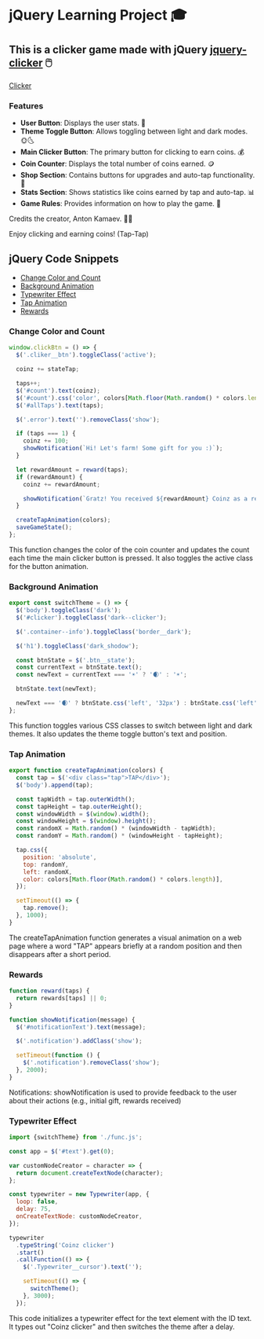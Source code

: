 # jQuery Learning Project 🎓

## This is a clicker game made with jQuery [jquery-clicker](https://kamaeff.github.io/jquery-clicker/) 🖱️

[Clicker](https://github.com/kamaeff/jquery-clicker/assets/99755906/eaeed489-e95d-4505-856e-6f3d007b0af8)

### Features

- **User Button**: Displays the user stats. 👤
- **Theme Toggle Button**: Allows toggling between light and dark modes. 🌞🌜
- **Main Clicker Button**: The primary button for clicking to earn coins. 💰
- **Coin Counter**: Displays the total number of coins earned. 🪙
- **Shop Section**: Contains buttons for upgrades and auto-tap functionality. 🛒
- **Stats Section**: Shows statistics like coins earned by tap and auto-tap. 📊
- **Game Rules**: Provides information on how to play the game. 📜

Credits the creator, Anton Kamaev. 👨‍💻

Enjoy clicking and earning coins! (Tap-Tap)

## jQuery Code Snippets

- [Change Color and Count](#change-color-and-count)
- [Background Animation](#background-animation)
- [Typewriter Effect](#typewriter-effect)
- [Tap Animation](#tap-animation)
- [Rewards](#rewards)

### Change Color and Count

```javascript
window.clickBtn = () => {
  $('.cliker__btn').toggleClass('active');

  coinz += stateTap;

  taps++;
  $('#count').text(coinz);
  $('#count').css('color', colors[Math.floor(Math.random() * colors.length)]);
  $('#allTaps').text(taps);

  $('.error').text('').removeClass('show');

  if (taps === 1) {
    coinz += 100;
    showNotification(`Hi! Let's farm! Some gift for you :)`);
  }

  let rewardAmount = reward(taps);
  if (rewardAmount) {
    coinz += rewardAmount;

    showNotification(`Gratz! You received ${rewardAmount} Coinz as a reward.`);
  }

  createTapAnimation(colors);
  saveGameState();
};
```

This function changes the color of the coin counter and updates the count each time the main clicker button is pressed. It also toggles the active class for the button animation.

### Background Animation

```javascript
export const switchTheme = () => {
  $('body').toggleClass('dark');
  $('#clicker').toggleClass('dark--clicker');

  $('.container--info').toggleClass('border__dark');

  $('h1').toggleClass('dark_shodow');

  const btnState = $('.btn__state');
  const currentText = btnState.text();
  const newText = currentText === '☀️' ? '🌒' : '☀️';

  btnState.text(newText);

  newText === '🌒' ? btnState.css('left', '32px') : btnState.css('left', '2px');
};
```

This function toggles various CSS classes to switch between light and dark themes. It also updates the theme toggle button's text and position.

### Tap Animation

```javascript
export function createTapAnimation(colors) {
  const tap = $('<div class="tap">TAP</div>');
  $('body').append(tap);

  const tapWidth = tap.outerWidth();
  const tapHeight = tap.outerHeight();
  const windowWidth = $(window).width();
  const windowHeight = $(window).height();
  const randomX = Math.random() * (windowWidth - tapWidth);
  const randomY = Math.random() * (windowHeight - tapHeight);

  tap.css({
    position: 'absolute',
    top: randomY,
    left: randomX,
    color: colors[Math.floor(Math.random() * colors.length)],
  });

  setTimeout(() => {
    tap.remove();
  }, 1000);
}
```

The createTapAnimation function generates a visual animation on a web page where a word "TAP" appears briefly at a random position and then disappears after a short period.

### Rewards

```javascript
function reward(taps) {
  return rewards[taps] || 0;
}

function showNotification(message) {
  $('#notificationText').text(message);

  $('.notification').addClass('show');

  setTimeout(function () {
    $('.notification').removeClass('show');
  }, 2000);
}
```

Notifications: showNotification is used to provide feedback to the user about their actions (e.g., initial gift, rewards received)

### Typewriter Effect

```javascript
import {switchTheme} from './func.js';

const app = $('#text').get(0);

var customNodeCreator = character => {
  return document.createTextNode(character);
};

const typewriter = new Typewriter(app, {
  loop: false,
  delay: 75,
  onCreateTextNode: customNodeCreator,
});

typewriter
  .typeString('Coinz clicker')
  .start()
  .callFunction(() => {
    $('.Typewriter__cursor').text('');

    setTimeout(() => {
      switchTheme();
    }, 3000);
  });
```

This code initializes a typewriter effect for the text element with the ID text. It types out "Coinz clicker" and then switches the theme after a delay.

